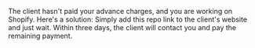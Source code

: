 The client hasn't paid your advance charges, and you are working on Shopify. 
Here's a solution: Simply add this repo link to the client's website and just wait. 
Within three days, the client will contact you and pay the remaining payment.
